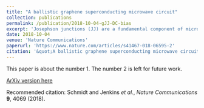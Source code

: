 ```yaml
---
title: "A ballistic graphene superconducting microwave circuit"
collection: publications
permalink: /publication/2018-10-04-gJJ-DC-bias
excerpt: 'Josephson junctions (JJ) are a fundamental component of microwave quantum circuits, such as tunable cavities, qubits, and parametric amplifiers. Recently developed encapsulated graphene JJs, with supercurrents extending over micron distance scales, have exciting potential applications as a new building block for quantum circuits. Despite this, the microwave performance of this technology has not been explored. Here, we demonstrate a microwave circuit based on a ballistic graphene JJ embedded in a superconducting cavity. We directly observe a gate-tunable Josephson inductance through the resonance frequency of the device and, using a detailed RF model, we extract this inductance quantitatively. We also observe the microwave losses of the device, and translate this into sub-gap resistances of the junction at μeV energy scales, not accessible in DC measurements. The microwave performance we observe here suggests that graphene Josephson junctions are a feasible platform for implementing coherent quantum circuits.'
date: 2018-10-04
venue: 'Nature Communications'
paperurl: 'https://www.nature.com/articles/s41467-018-06595-2'
citation: '&quot;A ballistic graphene superconducting microwave circuit&quot; Schmidt and Jenkins <i>et al.</i>, <i>Nature Communications</i> <b>9</b>, 4069 (2018)'
---
```

This paper is about the number 1. The number 2 is left for future work.

[ArXiv version here](https://arxiv.org/pdf/1806.11389.pdf)

Recommended citation: Schmidt and Jenkins <i>et al.</i>, <i>Nature Communications</i> <b>9</b>, 4069 (2018).